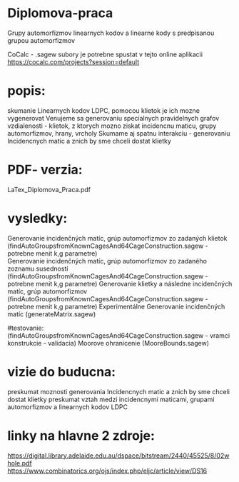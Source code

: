 # Diplomova-praca
Grupy automorfizmov linearnych kodov a linearne kody s predpisanou grupou automorfizmov

CoCalc - .sagew subory je potrebne spustat v tejto online aplikacii
https://cocalc.com/projects?session=default

# popis:
skumanie Linearnych kodov LDPC, pomocou klietok je ich mozne vygenerovat
Venujeme sa generovaniu specialnych pravidelnych grafov vzdialenosti - klietok, z ktorych mozno ziskat incidencnu maticu, grupy automorfizmov, hrany, vrcholy
Skumame aj spatnu interakciu - generovaniu Incidencnych matic a znich by sme chceli dostat klietky

# PDF- verzia:
LaTex_Diplomova_Praca.pdf

# vysledky:
Generovanie incidenčných matíc, grúp automorfizmov zo zadaných klietok       (findAutoGroupsfromKnownCagesAnd64CageConstruction.sagew - potrebne menit k,g parametre)               
Generovanie incidenčných matíc, grúp automorfizmov zo zadaného zoznamu susedností (findAutoGroupsfromKnownCagesAnd64CageConstruction.sagew - potrebne menit k,g parametre) 
Generovanie klietky a následne incidenčných matíc, grúp automorfizmov         (findAutoGroupsfromKnownCagesAnd64CageConstruction.sagew - potrebne menit k,g parametre) 
Experimentálne Generovanie incidenčných matíc                                 (generateMatrix.sagew) 

#testovanie:
                                                                                (findAutoGroupsfromKnownCagesAnd64CageConstruction.sagew - vramci konstrukcie - validacia) 
Moorove ohranicenie                                                             (MooreBounds.sagew)

# vizie do buducna:
preskumat moznosti generovania Incidencnych matic a znich by sme chceli dostat klietky
preskumat vztah medzi incidencnymi maticami, grupami automorfizmov a linearnych kodov LDPC

# linky na hlavne 2 zdroje:
https://digital.library.adelaide.edu.au/dspace/bitstream/2440/45525/8/02whole.pdf
https://www.combinatorics.org/ojs/index.php/eljc/article/view/DS16






